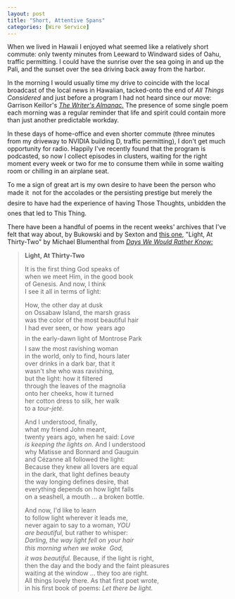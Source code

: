 ```yaml
---
layout: post
title: "Short, Attentive Spans"
categories: [Wire Service]
---
```

When we lived in Hawaii I enjoyed what seemed like a relatively short commute: only twenty minutes from Leeward to Windward sides of Oahu, traffic permitting. I could have the sunrise over the sea going in and up the Pali, and the sunset over the sea driving back away from the harbor.

In the morning I would usually time my drive to coincide with the local broadcast of the local news in Hawaiian, tacked-onto the end of <i>All Things Considered</i> and just before a program I had not heard since our move: Garrison Keillor's <a href="http://writersalmanac.publicradio.org/"><i>The Writer's Almanac.</i></a> The presence of some single poem each morning was a regular reminder that life and spirit could contain more than just another predictable workday.

In these days of home-office and even shorter commute (three minutes from my driveway to NVIDIA building D, traffic permitting), I don't get much opportunity for radio. Happily I've recently found that the program is podcasted, so now I collect episodes in clusters, waiting for the right moment every week or two for me to consume them while in some waiting room or chilling in an airplane seat.

To me a sign of great art is my own desire to have been the person who made it &#151; not for the accolades or the persisting prestige but merely the desire to have had the experience of having Those Thoughts, unbidden &#151; the ones that led to This Thing.

There have been a handful of poems in the recent weeks' archives that I've felt that way about, by Bukowski and by Sexton and <a href="http://writersalmanac.publicradio.org/programs/2006/07/24/">this one,</a> "Light, At Thirty-Two" by Michael Blumenthal from <a href="http://www.pleasureboatstudio.com/orders.html"><i>Days We Would Rather Know:</i></a>

<blockquote><b>Light, At Thirty-Two</b>

It is the first thing God speaks of<br />when we meet Him, in the good book<br />of Genesis. And now, I think<br />I see it all in terms of light:

How, the other day at dusk<br />on Ossabaw Island, the marsh grass<br />was the color of the most beautiful hair<br />I had ever seen, or how &#151; years ago<br />in the early-dawn light of Montrose Park &#151;<br />I saw the most ravishing woman<br />in the world, only to find, hours later<br />over drinks in a dark bar, that it<br />wasn't she who was ravishing,<br />but the light: how it filtered<br />through the leaves of the magnolia<br />onto her cheeks, how it turned<br />her cotton dress to silk, her walk<br />to a <i>tour-jet&eacute;.</i>

And I understood, finally,<br />what my friend John meant,<br />twenty years ago, when he said: <i>Love<br />is keeping the lights on.</i> And I understood<br />why Matisse and Bonnard and Gauguin<br />and C&eacute;zanne all followed the light:<br />Because they knew all lovers are equal<br />in the dark, that light defines beauty<br />the way longing defines desire, that<br />everything depends on how light falls<br />on a seashell, a mouth ... a broken bottle.

And now, I'd like to learn<br />to follow light wherever it leads me,<br />never again to say to a woman, <i>YOU<br />are beautiful,</i> but rather to whisper:<br /><i>Darling, the way light fell on your hair<br />this morning when we woke &#151; God,<br />it was beautiful.</i> Because, if the light is right,<br />then the day and the body and the faint pleasures<br />waiting at the window ... they too are right.<br />All things lovely there. As that first poet wrote,<br />in his first book of poems: <i>Let there be light.</i>
</blockqote>


